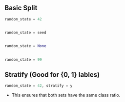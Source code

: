 ## Basic Split
```py
random_state = 42
```
##
```py
random_state = seed
```
##
```py
random_state = None
```
##
```py
random_state = 99
```
## Stratify (Good for {0, 1} lables)
```py
random_state = 42, stratify = y
```
- This ensures that both sets have the same class ratio.
